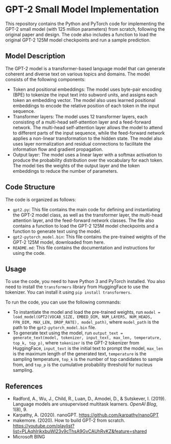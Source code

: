 # GPT-2 Small Model Implementation

This repository contains the Python and PyTorch code for implementing the GPT-2 small model (with 125 million parameters) from scratch, following the original paper and design. The code also includes a function to load the original GPT-2 125M model checkpoints and run a sample prediction.

## Model Description

The GPT-2 model is a transformer-based language model that can generate coherent and diverse text on various topics and domains. The model consists of the following components:

- Token and positional embeddings: The model uses byte-pair encoding (BPE) to tokenize the input text into subword units, and assigns each token an embedding vector. The model also uses learned positional embeddings to encode the relative position of each token in the input sequence.
- Transformer layers: The model uses 12 transformer layers, each consisting of a multi-head self-attention layer and a feed-forward network. The multi-head self-attention layer allows the model to attend to different parts of the input sequence, while the feed-forward network applies a non-linear transformation to the hidden state. The model also uses layer normalization and residual connections to facilitate the information flow and gradient propagation.
- Output layer: The model uses a linear layer with a softmax activation to produce the probability distribution over the vocabulary for each token. The model ties the weights of the output layer and the token embeddings to reduce the number of parameters.

## Code Structure

The code is organized as follows:

- `gpt2.py`: This file contains the main code for defining and instantiating the GPT-2 model class, as well as the transformer layer, the multi-head attention layer, and the feed-forward network classes. The file also contains a function to load the GPT-2 125M model checkpoints and a function to generate text using the model.
- `gpt2-pytorch_model.bin`: This file contains the pre-trained weights of the GPT-2 125M model, downloaded from here.
- `README.md`: This file contains the documentation and instructions for using the code.

## Usage

To use the code, you need to have Python 3 and PyTorch installed. You also need to install the `transformers` library from HuggingFace to use the tokenizer. You can install it using `pip install transformers`.

To run the code, you can use the following commands:

- To instantiate the model and load the pre-trained weights, run `model = load_model(GPT2(VOCAB_SIZE, EMBED_DIM, NUM_LAYERS, NUM_HEADS, FFN_DIM, MAX_LEN, DROP_RATE), model_path)`, where `model_path` is the path to the `gpt2-pytorch_model.bin` file.
- To generate text using the model, run `output_text = generate_text(model, tokenizer, input_text, max_len, temperature, top_k, top_p)`, where `tokenizer` is the GPT-2 tokenizer from HuggingFace, `input_text` is the initial text to prompt the model, `max_len` is the maximum length of the generated text, `temperature` is the sampling temperature, `top_k` is the number of top candidates to sample from, and `top_p` is the cumulative probability threshold for nucleus sampling.

## References

- Radford, A., Wu, J., Child, R., Luan, D., Amodei, D., & Sutskever, I. (2019). Language models are unsupervised multitask learners. *OpenAI Blog*, 1(8), 9.
- Karpathy, A. (2020). nanoGPT. https://github.com/karpathy/nanoGPT
- makemore. (2020). How to build GPT-2 from scratch. https://youtube.com/playlist?list=PLAqhIrjkxbuWI23v9cThsA9GvCAUhRvKZ&feature=shared
- Microsoft BING
